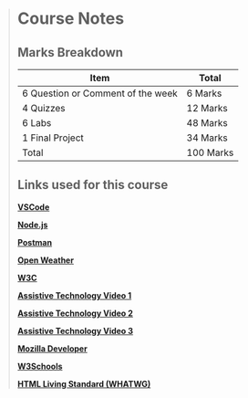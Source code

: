 > # Course Notes
>
> ## Marks Breakdown
>
> | Item                              | Total     |
> | --------------------------------- | --------- |
> | 6 Question or Comment of the week | 6 Marks   |
> | 4 Quizzes                         | 12 Marks  |
> | 6 Labs                            | 48 Marks  |
> | 1 Final Project                   | 34 Marks  |
> | Total                             | 100 Marks |
>
> ## Links used for this course
>
> [**VSCode**](https://code.visualstudio.com/Download)
>
> [**Node.js**](https://nodejs.org/en/download/prebuilt-installer)
>
> [**Postman**](https://www.postman.com)
>
> [**Open Weather**](https://openweathermap.org)
>
> [**W3C**](https://www.w3.org/developers)
>
> [**Assistive Technology Video 1**](https://www.youtube.com/watch?v=q_ATY9gimOM)
>
> [**Assistive Technology Video 2**](https://www.youtube.com/watch?v=dEbl5jvLKGQ)
>
> [**Assistive Technology Video 3**](https://www.youtube.com/watch?v=XPoHIrLOb7w)
>
> [**Mozilla Developer**](https://developer.mozilla.org/en-US)
>
> [**W3Schools**](https://www.w3schools.com)
>
> [**HTML Living Standard (WHATWG)**](https://html.spec.whatwg.org/multipage)
